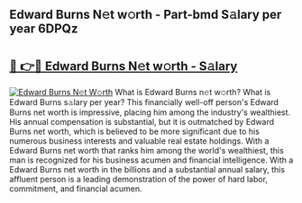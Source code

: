 ## Edward Burns N𝚎t w𝚘rth - Part-bmd S𝚊lary per year 6DPQz

# <h2><a href="http://gc1mc4.nevu.top/?p=Edward+Burns">🔗 👉🔴 Edward Burns N𝚎t w𝚘rth - S𝚊lary</a></h2>

[![Edward Burns N𝚎t W𝚘rth](https://i.imgur.com/Oavwk0R.jpeg)](http://gc1mc4.nevu.top/?p=Edward+Burns)
What is Edward Burns n𝚎t w𝚘rth? What is Edward Burns s𝚊lary per year?
This financially well-off person's Edward Burns net worth is impressive, placing him among the industry's wealthiest. His annual compensation is substantial, but it is outmatched by Edward Burns net worth, which is believed to be more significant due to his numerous business interests and valuable real estate holdings. With a Edward Burns net worth that ranks him among the world's wealthiest, this man is recognized for his business acumen and financial intelligence. With a Edward Burns net worth in the billions and a substantial annual salary, this affluent person is a leading demonstration of the power of hard labor, commitment, and financial acumen.
